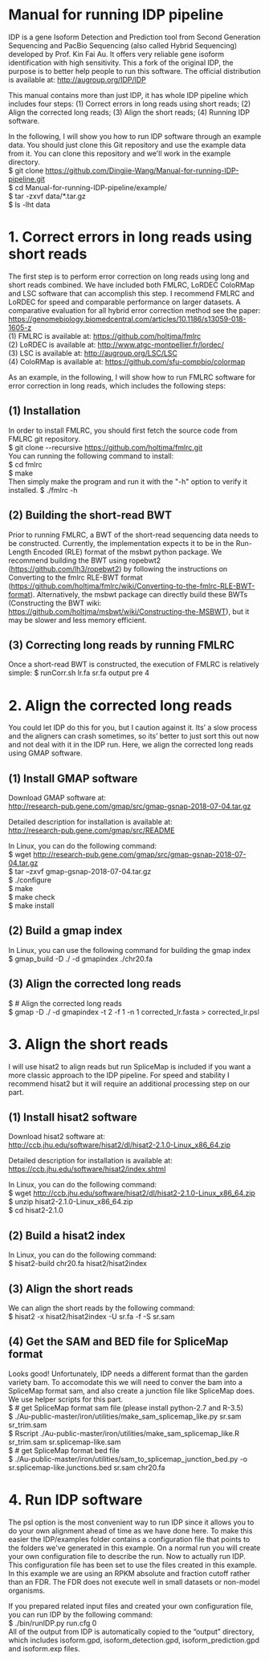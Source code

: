 # Manual for running IDP pipeline

IDP is a gene Isoform Detection and Prediction tool from Second Generation Sequencing and PacBio Sequencing (also called Hybrid Sequencing) developed by Prof. Kin Fai Au. It offers very reliable gene isoform identification with high sensitivity. This a fork of the original IDP, the purpose is to better help people to run this software. The official distribution is available at: http://augroup.org/IDP/IDP

This manual contains more than just IDP, it has whole IDP pipeline which includes four steps: (1) Correct errors in long reads using short reads; (2) Align the corrected long reads; (3) Align the short reads; (4) Running IDP software. 

In the following, I will show you how to run IDP software through an example data. You should just clone this Git repository and use the example data from it. You can clone this repository and we'll work in the example directory. <br>
$ git clone https://github.com/Dingjie-Wang/Manual-for-running-IDP-pipeline.git <br>
$ cd Manual-for-running-IDP-pipeline/example/ <br>
$ tar -zxvf data/*.tar.gz <br>
$ ls -lht data <br>

# 1. Correct errors in long reads using short reads
The first step is to perform error correction on long reads using long and short reads combined. We have included both FMLRC, LoRDEC ColoRMap and LSC software that can accomplish this step. I recommend FMLRC and LoRDEC for speed and comparable performance on larger datasets. A comparative evaluation for all hybrid error correction method see the paper: https://genomebiology.biomedcentral.com/articles/10.1186/s13059-018-1605-z <br>
(1) FMLRC is available at: https://github.com/holtjma/fmlrc <br>
(2) LoRDEC is available at: http://www.atgc-montpellier.fr/lordec/ <br>
(3) LSC is available at: http://augroup.org/LSC/LSC <br>
(4) ColoRMap is available at:  https://github.com/sfu-compbio/colormap <br>

As an example, in the following, I will show how to run FMLRC software for error correction in long reads, which includes the following steps:
## (1) Installation <br>
In order to install FMLRC, you should first fetch the source code from FMLRC git repository. <br>
$ git clone --recursive https://github.com/holtjma/fmlrc.git <br>
You can running the following command to install: <br>
$ cd fmlrc <br>
$ make <br>
Then simply make the program and run it with the "-h" option to verify it installed.
$ ./fmlrc -h <br>

## (2) Building the short-read BWT
Prior to running FMLRC, a BWT of the short-read sequencing data needs to be constructed. Currently, the implementation expects it to be in the Run-Length Encoded (RLE) format of the msbwt python package. We recommend building the BWT using ropebwt2 (https://github.com/lh3/ropebwt2) by following the instructions on Converting to the fmlrc RLE-BWT format (https://github.com/holtjma/fmlrc/wiki/Converting-to-the-fmlrc-RLE-BWT-format). Alternatively, the msbwt package can directly build these BWTs (Constructing the BWT wiki: https://github.com/holtjma/msbwt/wiki/Constructing-the-MSBWT), but it may be slower and less memory efficient.

## (3) Correcting long reads by running FMLRC <br>
Once a short-read BWT is constructed, the execution of FMLRC is relatively simple:
$ runCorr.sh lr.fa sr.fa output pre 4 <br>


# 2. Align the corrected long reads
You could let IDP do this for you, but I caution against it. Its’ a slow process and the aligners can crash sometimes, so its’ better to just sort this out now and not deal with it in the IDP run. Here, we align the corrected long reads using GMAP software. 

 ## (1) Install GMAP software <br>
 Download GMAP software at: <br>
 http://research-pub.gene.com/gmap/src/gmap-gsnap-2018-07-04.tar.gz
 
Detailed description for installation is available at: <br>
http://research-pub.gene.com/gmap/src/README

In Linux, you can do the following command: <br>
$ wget http://research-pub.gene.com/gmap/src/gmap-gsnap-2018-07-04.tar.gz <br>
$ tar –zxvf gmap-gsnap-2018-07-04.tar.gz <br>
$ ./configure <br>
$ make <br>
$ make check <br>
$ make install <br>

## (2) Build a gmap index <br>
In Linux, you can use the following command for building the gmap index <br>
$ gmap_build -D ./ -d gmapindex ./chr20.fa <br>

## (3) Align the corrected long reads <br>
$ # Align the corrected long reads <br>
$ gmap -D ./ -d gmapindex -t 2 -f 1 -n 1 corrected_lr.fasta > corrected_lr.psl <br>

# 3. Align the short reads <br>
I will use hisat2 to align reads but run SpliceMap is included if you want a more classic approach to the IDP pipeline. For speed and stability I recommend hisat2 but it will require an additional processing step on our part. <br>

## (1) Install hisat2 software
Download hisat2 software at: <br>
http://ccb.jhu.edu/software/hisat2/dl/hisat2-2.1.0-Linux_x86_64.zip <br>

Detailed description for installation is available at: <br>
https://ccb.jhu.edu/software/hisat2/index.shtml <br>

In Linux, you can do the following command: <br>
$ wget http://ccb.jhu.edu/software/hisat2/dl/hisat2-2.1.0-Linux_x86_64.zip <br>
$ unzip hisat2-2.1.0-Linux_x86_64.zip <br>
$ cd hisat2-2.1.0 <br>

## (2) Build a hisat2 index
In Linux, you can do the following command: <br>
$ hisat2-build chr20.fa hisat2/hisat2index <br>

## (3) Align the short reads <br>
We can align the short reads by the following command: <br>
$ hisat2 -x hisat2/hisat2index -U sr.fa -f -S sr.sam <br>

## (4) Get the SAM and BED file for SpliceMap format <br>
Looks good! Unfortunately, IDP needs a different format than the garden variety bam. To accomodate this we will need to conver the bam into a SpliceMap format sam, and also create a junction file like SpliceMap does. We use helper scripts for this part. <br>
$ # get SpliceMap format sam file (please install python-2.7 and R-3.5) <br>
$ ./Au-public-master/iron/utilities/make_sam_splicemap_like.py sr.sam sr_trim.sam <br>
$ Rscript ./Au-public-master/iron/utilities/make_sam_splicemap_like.R sr_trim.sam sr.splicemap-like.sam <br>
$ # get SpliceMap format bed file <br>
$ ./Au-public-master/iron/utilities/sam_to_splicemap_junction_bed.py -o sr.splicemap-like.junctions.bed sr.sam chr20.fa <br>

# 4. Run IDP software <br>
The psl option is the most convenient way to run IDP since it allows you to do your own alignment ahead of time as we have done here. To make this easier the IDP/examples folder contains a configuration file that points to the folders we've generated in this example. On a normal run you will create your own configuration file to describe the run. Now to actually run IDP. This configuration file has been set to use the files created in this example. In this example we are using an RPKM absolute and fraction cutoff rather than an FDR. The FDR does not execute well in small datasets or non-model organisms. <br>

If you prepared related input files and created your own configuration file, you can run IDP by the following command: <br>
$ ./bin/runIDP.py run.cfg 0 <br>
All of the output from IDP is automatically copied to the “output” directory, which includes isoform.gpd, isoform_detection.gpd, isoform_prediction.gpd and isoform.exp files.

